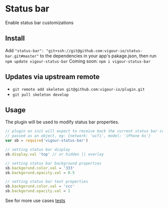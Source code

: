 # Status bar
Enable status bar customizations

## Install
Add `"status-bar": "git+ssh://git@github.com:vigour-io/status-bar.git#master"` to the dependencies in your app's pakage.json, then run `npm update vigour-status-bar`
Coming soon: `npm i vigour-status-bar`

## Updates via upstream remote
- `git remote add skeleton git@github.com:vigour-io/plugin.git`
- `git pull skeleton develop`

## Usage
The plugin will be used to modify status bar properties.

```js
// plugin on init will expect to receive back the current status bar configuration
// passed as an object, eg: {network: 'wifi', model: 'iPhone 6s'}
var sb = require('vigour-status-bar')

// setting status bar display
sb.display.val 'top' // or hidden || overlay

// setting status bar background properties
sb.backgorund.color.val = '333'
sb.backgorund.opacity.val = 0.5

// setting status bar text properties
sb.backgorund.color.val = 'ccc'
sb.backgorund.opacity.val = 1
```

See for more use cases [tests](test)

